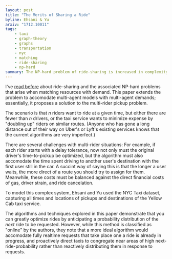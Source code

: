 ```yaml
---
layout: post
title: "The Merits of Sharing a Ride"
byline: Ehsani & Yu
arxiv: "1712.10011"
tags:
    - taxi
    - graph-theory
    - graphs
    - transportation
    - nyc
    - matching
    - ride-sharing
    - np-hard
summary: The NP-hard problem of ride-sharing is increased in complexity when multiple rider routes are introduced. This paper used a real-life dataset of taxi routes in NYC as a testing metric.
---
```


I've [read before](http://blog.jordan.matelsky.com/365papers/96/) about ride-sharing and the associated NP-hard problems that arise when matching resources with demand. This paper extends the problem to accomodate multi-agent models with multi-agent demands; essentially, it proposes a solution to the multi-rider pickup problem.

The scenario is that $n$ riders want to ride at a given time, but either there are fewer than $n$ drivers, or the taxi service wants to minimize expense by "doubling up" riders on similar routes. (Anyone who has gone a long distance out of their way on Uber's or Lyft's existing services knows that the current algorithms are very imperfect.)

There are several challenges with multi-rider situations: For example, if each rider starts with a delay tolerance, now not only must the original driver's time-to-pickup be optimized, but the algorithm must also accomodate the time spent driving to another user's destination with the first user still in the car. A succint way of saying this is that the longer a user waits, the more direct of a route you should try to assign for them. Meanwhile, these costs must be balanced against the direct financial costs of gas, driver strain, and ride cancelation.

To model this complex system, Ehsani and Yu used the NYC Taxi dataset, capturing all times and locations of pickups and destinations of the Yellow Cab taxi service.

The algorithms and techniques explored in this paper demonstrate that you can greatly optimize rides by anticipating a probability distribution of the _next_ ride to be requested. However, while this method is classified as "online" by the authors, they note that a more ideal algorithm would accomodate fully realtime requests that take place one a ride is already in progress, and proactively direct taxis to congregate near areas of high next-ride-probability rather than reactively distributing them in response to requests.

